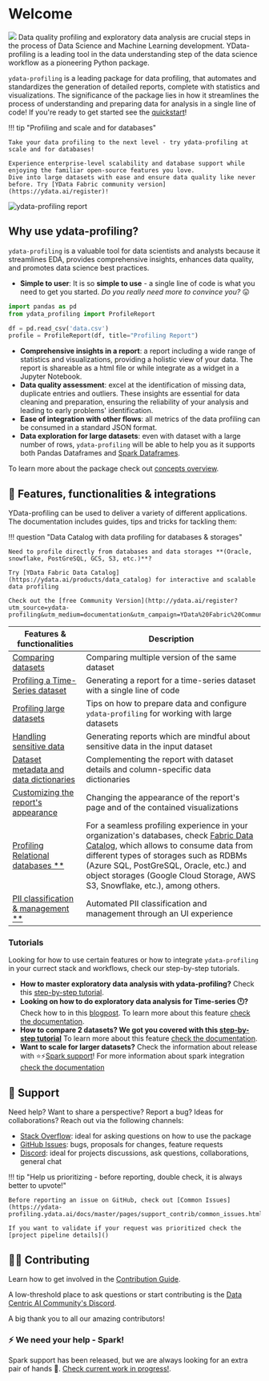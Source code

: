 # Welcome

<img referrerpolicy="no-referrer-when-downgrade" src="https://static.scarf.sh/a.png?x-pxid=baa0e45f-0c03-4190-9646-9d8ea2640ba2" />
Data quality profiling and exploratory data analysis are crucial steps in the process of Data Science and Machine Learning development. 
YData-profiling is a leading tool in the data understanding step of the data science workflow as a pioneering Python package. 

`ydata-profiling` is a leading package for data profiling, that automates and standardizes the generation of detailed reports, 
complete with statistics and visualizations. The significance of the package lies in how it streamlines the process of
understanding and preparing data for analysis in a single line of code! If you're ready to get started see the [quickstart](getting-started/quickstart.md)!

!!! tip "Profiling and scale and for databases"
    
    Take your data profiling to the next level - try ydata-profiling at scale and for databases! 
    
    Experience enterprise-level scalability and database support while enjoying the familiar open-source features you love. 
    Dive into large datasets with ease and ensure data quality like never before. Try [YData Fabric community version](https://ydata.ai/register)! 

![ydata-profiling report](_static/img/ydata-profiling.gif)

## Why use ydata-profiling?

`ydata-profiling` is a valuable tool for data scientists and analysts because it streamlines EDA, provides comprehensive insights, enhances data quality,
and promotes data science best practices.

- **Simple to user**: It is so **simple to use** - a single line of code is what you need to get you started. *Do you really need more to convince you?* 😛
```python linenums="1"
import pandas as pd
from ydata_profiling import ProfileReport

df = pd.read_csv('data.csv')
profile = ProfileReport(df, title="Profiling Report")
```
- **Comprehensive insights in a report**: a report including a wide range of statistics and visualizations, 
providing a holistic view of your data. The report is shareable as a html file or while integrate as a widget in a Jupyter Notebook. 
- **Data quality assessment**: excel at the identification of missing data, duplicate entries and outliers. These insights are essential
for data cleaning and preparation, ensuring the reliability of your analysis and leading to early problems' identification.
-  **Ease of integration with other flows**: all metrics of the data profiling can be consumed in a standard JSON format.
- **Data exploration for large datasets**: even with dataset with a large number of rows, `ydata-profiling` will be able to help you
as it supports both Pandas Dataframes and [Spark Dataframes](integrations/pyspark.md).

To learn more about the package check out [concepts overview](getting-started/concepts.md).

## 📝 Features, functionalities & integrations
YData-profiling can be used to deliver a variety of different applications. The documentation includes guides, tips and tricks for tackling them:

!!! question "Data Catalog with data profiling for databases & storages"

    Need to profile directly from databases and data storages **(Oracle, snowflake, PostGreSQL, GCS, S3, etc.)**?
    
    Try [YData Fabric Data Catalog](https://ydata.ai/products/data_catalog) for interactive and scalable data profiling

    Check out the [free Community Version](http://ydata.ai/register?utm_source=ydata-profiling&utm_medium=documentation&utm_campaign=YData%20Fabric%20Community).

| Features & functionalities                                                       | Description                                                                                 |
|----------------------------------------------------------------------------------|---------------------------------------------------------------------------------------------|
| [Comparing datasets](features/comparing_datasets.md)                             | Comparing multiple version of the same dataset                                              |
| [Profiling a Time-Series dataset](features/time_series_datasets.md)              | Generating a report for a time-series dataset with a single line of code                    |
| [Profiling large datasets](features/big_data.md)                                 | Tips on how to prepare data and configure `ydata-profiling` for working with large datasets |
| [Handling sensitive data](features/sensitive_data.md)                            | Generating reports which are mindful about sensitive data in the input dataset              |
| [Dataset metadata and data dictionaries](features/metadata.md)                   | Complementing the report with dataset details and column-specific data dictionaries         |
| [Customizing the report's appearance](features/custom_report_appearance.md )     | Changing the appearance of the report's page and of the contained visualizations            |
| [Profiling Relational databases **](features/collaborative_data_profiling.md)    | For a seamless profiling experience in your organization's databases, check [Fabric Data Catalog](https://ydata.ai/products/data_catalog), which allows to consume data from different types of storages such as RDBMs (Azure SQL, PostGreSQL, Oracle, etc.) and object storages (Google Cloud Storage, AWS S3, Snowflake, etc.), among others. |
| [PII classification & management **](features/pii_identification_management.md ) | Automated PII classification and management through an UI experience          |

### Tutorials

Looking for how to use certain features or how to integrate `ydata-profiling` in your currect stack and workflows,
check our step-by-step tutorials. 

- **How to master exploratory data analysis with ydata-profiling?** Check this [step-by-step tutorial](https://medium.com/ydata-ai/auditing-data-quality-with-pandas-profiling-b1bf1919f856).
- **Looking on how to do exploratory data analysis for Time-series 🕛?** Check how to in this 
[blogpost](https://towardsdatascience.com/how-to-do-an-eda-for-time-series-cbb92b3b1913).
To learn more about this feature [check the documentation](features/time_series_datasets.md).
- **How to compare 2 datasets? We got you covered with this [step-by-step tutorial](https://medium.com/towards-artificial-intelligence/how-to-compare-2-dataset-with-pandas-profiling-2ae3a9d7695e)**
To learn more about this feature [check the documentation](features/comparing_datasets.md).
- **Want to scale for larger datasets?** Check the information about release with ⭐⚡[Spark support](https://ydata-profiling.ydata.ai/docs/master/pages/integrations/pypspark.html)!
For more information about spark integration [check the documentation](integrations/pyspark.md)

## 🙋 Support
Need help? Want to share a perspective? Report a bug? Ideas for collaborations? Reach out via the following channels:

- [Stack Overflow](https://stackoverflow.com/questions/tagged/pandas-profiling+or+ydata-profiling): ideal for asking questions on how to use the package
- [GitHub Issues](https://github.com/ydataai/ydata-profiling/issues): bugs, proposals for changes, feature requests
- [Discord](https://tiny.ydata.ai/dcai-ydata-profiling): ideal for projects discussions, ask questions, collaborations, general chat

!!! tip "Help us prioritizing - before reporting, double check, it is always better to upvote!"
    
    Before reporting an issue on GitHub, check out [Common Issues](https://ydata-profiling.ydata.ai/docs/master/pages/support_contrib/common_issues.html).

    If you want to validate if your request was prioritized check the [project pipeline details]()

## 🤝🏽 Contributing

Learn how to get involved in the [Contribution Guide](https://ydata-profiling.ydata.ai/docs/master/pages/support_contrib/contribution_guidelines.html).

A low-threshold place to ask questions or start contributing is the [Data Centric AI Community's Discord](https://tiny.ydata.ai/dcai-ydata-profiling).

A big thank you to all our amazing contributors! 

### ⚡ We need your help - Spark!

Spark support has been released, but we are always looking for an extra pair of hands 👐.
[Check current work in progress!](https://github.com/ydataai/ydata-profiling/projects/3).
